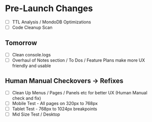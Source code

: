 # Pre-Launch Changes
- [ ] TTL Analysis / MondoDB Optimizations
- [ ] Code Cleanup Scan

## Tomorrow
- [ ] Clean console.logs
- [ ] Overhaul of Notes section / To Dos / Feature Plans
        make more UX friendly and usable

## Human Manual Checkovers -> Refixes
- [ ] Clean Up Menus / Pages / Panels etc for better UX (Human Manual check and fix)
- [ ] Mobile Test - All pages on 320px to 768px
- [ ] Tablet Test - 768px to 1024px breakpoints
- [ ] Mid Size Test / Desktop
